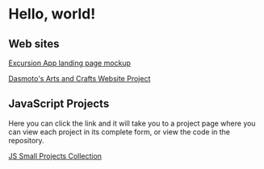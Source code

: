 <h1>Hello, world!</h1>


<h2>Web sites</h2>

[Excursion App landing page mockup](https://falc0n89.github.io/Excursion/index.html)

[Dasmoto's Arts and Crafts Website Project](https://Falc0n89.github.io/HTML-and-CSS-playgrounds/Dasmotos%20Arts%20and%20Crafts/Index.html)

<h2>JavaScript Projects</h2>

Here you can click the link and it will take you to a project page where you can view each project in its complete form, or view the code in the repository.

[JS Small Projects Collection](https://falc0n89.github.io/JS-projects-from-CodeCademy/)



